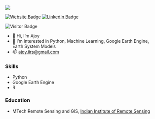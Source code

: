 [![](https://img.shields.io/github/followers/ajoyk11?style=social)](https://github.com/ajoyk11)
<!---
[![YouTube Badge](https://img.shields.io/badge/My-YouTube-red)](https://www.youtube.com/ajoyk11)
--->
[![Website Badge](https://img.shields.io/badge/My-Website-success)](https://ajoyk11.github.io/)
[![LinkedIn Badge](https://img.shields.io/badge/My-LinkedIn-blue)](https://www.linkedin.com/in/ajoykarmakar/)
<!---
[![CV Badge](https://img.shields.io/badge/My-CV-orange)]()
--->
![Visitor Badge](https://visitor-badge.laobi.icu/badge?page_id=ajoyk11.ajoyk11)

- 👋 Hi, I’m Ajoy
- 👀 I’m interested in Python, Machine Learning, Google Earth Engine, Earth System Models
- 📫 ajoy.iirs@gmail.com


### Skills
- Python 
- Google Earth Engine
- R

### Education
- MTech Remote Sensing and GIS, [Indian Institute of Remote Sensing](https://www.iirs.gov.in/)


<!---
ajoyk11/ajoyk11 is a ✨ special ✨ repository because its `README.md` (this file) appears on your GitHub profile.
You can click the Preview link to take a look at your changes.
--->
